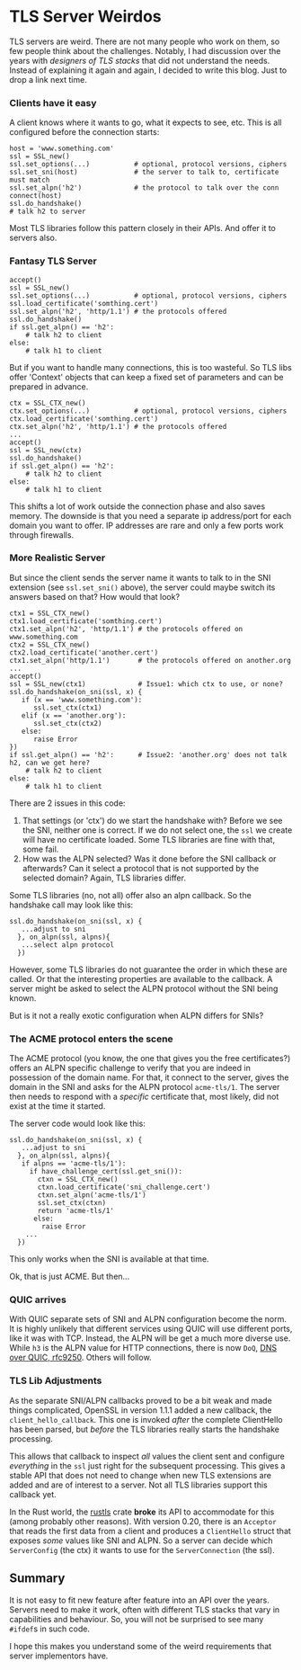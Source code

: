 # TLS Server Weirdos

TLS servers are weird. There are not many people who work on them, so few people think about the challenges. Notably, I had discussion over the years with *designers of TLS stacks* that did not understand the needs. Instead of explaining it again and again, I decided to write this blog. Just to drop a link next time.

### Clients have it easy

A client knows where it wants to go, what it expects to see, etc. This is all configured before the connection starts:

```
host = 'www.something.com'
ssl = SSL_new()
ssl.set_options(...)           # optional, protocol versions, ciphers
ssl.set_sni(host)              # the server to talk to, certificate must match
ssl.set_alpn('h2')             # the protocol to talk over the conn
connect(host)
ssl.do_handshake()
# talk h2 to server
```

Most TLS libraries follow this pattern closely in their APIs. And offer it to servers also.

### Fantasy TLS Server

```
accept()
ssl = SSL_new()
ssl.set_options(...)           # optional, protocol versions, ciphers
ssl.load_certificate('somthing.cert')
ssl.set_alpn('h2', 'http/1.1') # the protocols offered
ssl.do_handshake()
if ssl.get_alpn() == 'h2':
    # talk h2 to client
else:
    # talk h1 to client
```

But if you want to handle many connections, this is too wasteful. So TLS libs offer 'Context' objects that can keep a fixed set of parameters and can be prepared in advance.

```
ctx = SSL_CTX_new()
ctx.set_options(...)           # optional, protocol versions, ciphers
ctx.load_certificate('somthing.cert')
ctx.set_alpn('h2', 'http/1.1') # the protocols offered
...
accept()
ssl = SSL_new(ctx)
ssl.do_handshake()
if ssl.get_alpn() == 'h2':
    # talk h2 to client
else:
    # talk h1 to client
```
This shifts a lot of work outside the connection phase and also saves memory. The downside is that you need a separate ip address/port for each domain you want to offer. IP addresses are rare and only a few ports work through firewalls.

### More Realistic Server

But since the client sends the server name it wants to talk to in the SNI extension (see `ssl.set_sni()` above), the server could maybe switch its answers based on that? How would that look?

```
ctx1 = SSL_CTX_new()
ctx1.load_certificate('somthing.cert')
ctx1.set_alpn('h2', 'http/1.1') # the protocols offered on www.something.com
ctx2 = SSL_CTX_new()
ctx2.load_certificate('another.cert')
ctx1.set_alpn('http/1.1')       # the protocols offered on another.org
...
accept()
ssl = SSL_new(ctx1)             # Issue1: which ctx to use, or none?
ssl.do_handshake(on_sni(ssl, x) {
   if (x == 'www.something.com'):
      ssl.set_ctx(ctx1)
   elif (x == 'another.org'):
      ssl.set_ctx(ctx2)
   else:
      raise Error
})
if ssl.get_alpn() == 'h2':      # Issue2: 'another.org' does not talk h2, can we get here?
    # talk h2 to client
else:
    # talk h1 to client
```

There are 2 issues in this code:

1. That settings (or 'ctx') do we start the handshake with? Before we see the SNI, neither one is correct. If we do not select one, the `ssl` we create will have no certificate loaded. Some TLS libraries are fine with that, some fail.
2. How was the ALPN selected? Was it done before the SNI callback or afterwards? Can it select a protocol that is not supported by the selected domain? Again, TLS libraries differ.

Some TLS libraries (no, not all) offer also an alpn callback. So the handshake call may look like this:

```
ssl.do_handshake(on_sni(ssl, x) {
   ...adjust to sni
  }, on_alpn(ssl, alpns){
   ...select alpn protocol
  })
```

However, some TLS libraries do not guarantee the order in which these are called. Or that the interesting properties are available to the callback. A server might be asked to select the ALPN protocol without the SNI being known.

But is it not a really exotic configuration when ALPN differs for SNIs?

### The ACME protocol enters the scene

The ACME protocol (you know, the one that gives you the free certificates?) offers an ALPN specific challenge to verify that you are indeed in possession of the domain name. For that, it connect to the server, gives the domain in the SNI and asks for the ALPN protocol `acme-tls/1`. The server then needs to respond with a *specific* certificate that, most likely, did not exist at the time it started.

The server code would look like this:

```
ssl.do_handshake(on_sni(ssl, x) {
   ...adjust to sni
  }, on_alpn(ssl, alpns){
   if alpns == 'acme-tls/1'):
     if have_challenge_cert(ssl.get_sni()):
       ctxn = SSL_CTX_new()
       ctxn.load_certificate('sni_challenge.cert')
       ctxn.set_alpn('acme-tls/1')
       ssl.set_ctx(ctxn)
       return 'acme-tls/1'
      else:
        raise Error
    ...
  })
```

This only works when the SNI is available at that time.

Ok, that is just ACME. But then...

### QUIC arrives

With QUIC separate sets of SNI and ALPN configuration become the norm. It is highly unlikely that different services using QUIC will use different ports, like it was with TCP. Instead, the ALPN will be get a much more diverse use. While `h3` is the ALPN value for HTTP connections, there is now `DoQ`, [DNS over QUIC, rfc9250](https://www.rfc-editor.org/rfc/rfc9250.html). Others will follow.

### TLS Lib Adjustments

As the separate SNI/ALPN callbacks proved to be a bit weak and made things complicated, OpenSSL in version 1.1.1 added a new callback, the `client_hello_callback`. This one is invoked *after* the complete ClientHello has been parsed, but *before* the TLS libraries really starts the handshake processing.

This allows that callback to inspect *all* values the client sent and configure *everything* in the `ssl` just right for the subsequent processing. This gives a stable API that does not need to change when new TLS extensions are added and are of interest to a server. Not all TLS libraries support this callback yet.

In the Rust world, the [rustls](https://github.com/rustls/rustls) crate **broke** its API to accommodate for this (among probably other reasons). With version 0.20, there is an `Acceptor` that reads the first data from a client and produces a `ClientHello` struct that exposes *some* values like SNI and ALPN. So a server can decide which `ServerConfig` (the ctx) it wants to use for the `ServerConnection` (the ssl).

## Summary

It is not easy to fit new feature after feature into an API over the years. Servers need to make it work, often
with different TLS stacks that vary in capabilities and behaviour. So, you will not be surprised to see many `#ifdef`s
in such code.

I hope this makes you understand some of the weird requirements that server implementors have.


